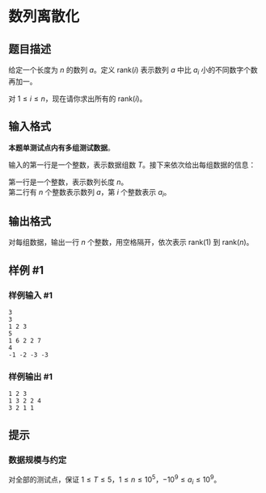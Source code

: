 # 数列离散化

## 题目描述

给定一个长度为 $n$ 的数列 $a$。定义 $\mathrm{rank}(i)$ 表示数列 $a$ 中比 $a_i$ 小的不同数字个数再加一。

对 $1 \leq i \leq n$，现在请你求出所有的 $\mathrm{rank}(i)$。

## 输入格式

**本题单测试点内有多组测试数据**。

输入的第一行是一个整数，表示数据组数 $T$。接下来依次给出每组数据的信息：

第一行是一个整数，表示数列长度 $n$。  
第二行有 $n$ 个整数表示数列 $a$，第 $i$ 个整数表示 $a_i$。

## 输出格式

对每组数据，输出一行 $n$ 个整数，用空格隔开，依次表示 $\mathrm{rank}(1)$ 到 $\mathrm{rank}(n)$。

## 样例 #1

### 样例输入 #1

```
3
3
1 2 3
5
1 6 2 2 7
4
-1 -2 -3 -3
```

### 样例输出 #1

```
1 2 3
1 3 2 2 4
3 2 1 1
```

## 提示

### 数据规模与约定

对全部的测试点，保证 $1 \leq T \leq 5$，$1 \leq n \leq 10^5$，$-10^9 \leq a_i \leq 10^9$。